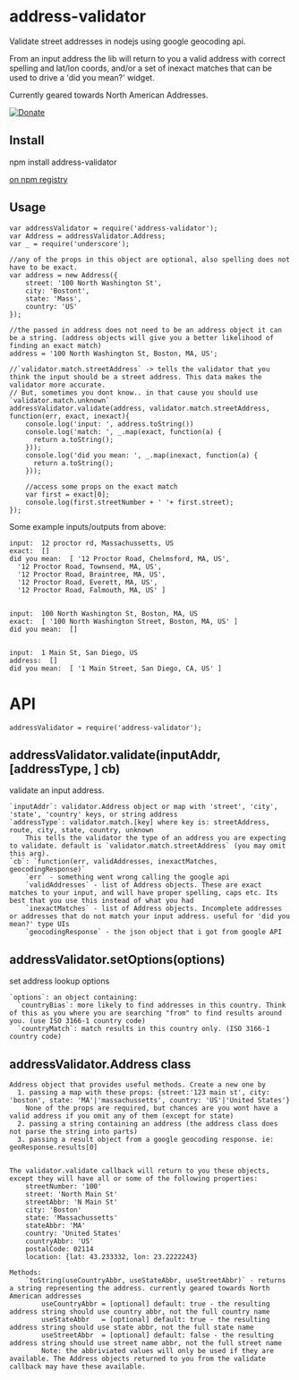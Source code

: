 address-validator
======================


Validate street addresses in nodejs using google geocoding api.

From an input address the lib will return to you a valid address with correct spelling and lat/lon coords, and/or a set of inexact matches that can be used to drive a 'did you mean?' widget.

Currently geared towards North American Addresses.

[![Donate](http://programmingdrunk.com/donate-coffee.png)](https://www.paypal.com/cgi-bin/webscr?cmd=_donations&business=SDJJ42BTC46LY&lc=US&item_name=floatThead&currency_code=USD&bn=PP%2dDonationsBF%3adonate%2dcoffee%2epng%3aNonHosted)


Install
-------
npm install address-validator

[on npm registry](https://npmjs.org/package/address-validator)

Usage
-----


```
var addressValidator = require('address-validator');
var Address = addressValidator.Address;
var _ = require('underscore');

//any of the props in this object are optional, also spelling does not have to be exact.
var address = new Address({
    street: '100 North Washington St',
    city: 'Bostont',
    state: 'Mass',
    country: 'US'
});

//the passed in address does not need to be an address object it can be a string. (address objects will give you a better likelihood of finding an exact match)
address = '100 North Washington St, Boston, MA, US';

//`validator.match.streetAddress` -> tells the validator that you think the input should be a street address. This data makes the validator more accurate. 
// But, sometimes you dont know.. in that cause you should use `validator.match.unknown`
addressValidator.validate(address, validator.match.streetAddress, function(err, exact, inexact){
    console.log('input: ', address.toString())
    console.log('match: ', _.map(exact, function(a) {
      return a.toString();
    }));
    console.log('did you mean: ', _.map(inexact, function(a) {
      return a.toString();
    }));

    //access some props on the exact match
    var first = exact[0];
    console.log(first.streetNumber + ' '+ first.street);
});

```

Some example inputs/outputs from above:

```
input:  12 proctor rd, Massachussetts, US
exact:  []
did you mean:  [ '12 Proctor Road, Chelmsford, MA, US',
  '12 Proctor Road, Townsend, MA, US',
  '12 Proctor Road, Braintree, MA, US',
  '12 Proctor Road, Everett, MA, US',
  '12 Proctor Road, Falmouth, MA, US' ]


input:  100 North Washington St, Boston, MA, US
exact:  [ '100 North Washington Street, Boston, MA, US' ]
did you mean:  []


input:  1 Main St, San Diego, US
address:  []
did you mean:  [ '1 Main Street, San Diego, CA, US' ]

```


API
=======

    addressValidator = require('address-validator');

addressValidator.validate(inputAddr, [addressType, ] cb)
-------------------------

validate an input address.

    `inputAddr`: validator.Address object or map with 'street', 'city', 'state', 'country' keys, or string address
    `addressType`: validator.match.[key] where key is: streetAddress, route, city, state, country, unknown
        This tells the validator the type of an address you are expecting to validate. default is `validator.match.streetAddress` (you may omit this arg).
    `cb`: `function(err, validAddresses, inexactMatches, geocodingResponse)`
        `err` - something went wrong calling the google api
        `validAddresses` - list of Address objects. These are exact matches to your input, and will have proper spelling, caps etc. Its best that you use this instead of what you had
        `inexactMatches` - list of Address objects. Incomplete addresses or addresses that do not match your input address. useful for 'did you mean?' type UIs
        `geocodingResponse` - the json object that i got from google API

addressValidator.setOptions(options)
-------------------------

set address lookup options

    `options`: an object containing: 
      `countryBias`: more likely to find addresses in this country. Think of this as you where you are searching "from" to find results around you. (use ISO 3166-1 country code)
      `countryMatch`: match results in this country only. (ISO 3166-1 country code)

addressValidator.Address class
------------------------

    Address object that provides useful methods. Create a new one by
      1. passing a map with these props: {street:'123 main st', city: 'boston', state: 'MA'|'massachussetts', country: 'US'|'United States'}
        None of the props are required, but chances are you wont have a valid address if you omit any of them (except for state)
      2. passing a string containing an address (the address class does not parse the string into parts)
      3. passing a result object from a google geocoding response. ie: geoResponse.results[0]


    The validator.validate callback will return to you these objects, except they will have all or some of the following properties:
        streetNumber: '100'
        street: 'North Main St'
        streetAbbr: 'N Main St'
        city: 'Boston'
        state: 'Massachussetts'
        stateAbbr: 'MA'
        country: 'United States'
        countryAbbr: 'US'
        postalCode: 02114
        location: {lat: 43.233332, lon: 23.2222243}

    Methods:
        `toString(useCountryAbbr, useStateAbbr, useStreetAbbr)` - returns a string representing the address. currently geared towards North American addresses
            useCountryAbbr = [optional] default: true - the resulting address string should use country abbr, not the full country name
            useStateAbbr   = [optional] default: true - the resulting address string should use state abbr, not the full state name
            useStreetAbbr  = [optional] default: false - the resulting address string should use street name abbr, not the full street name
            Note: the abbriviated values will only be used if they are available. The Address objects returned to you from the validate callback may have these available.
